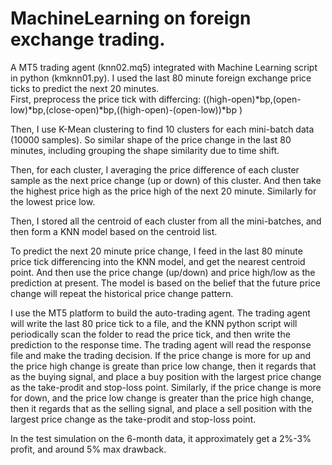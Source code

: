# MachineLearning on foreign exchange trading.
A MT5 trading agent (knn02.mq5) integrated with Machine Learning script in python (kmknn01.py).
I used the last 80 minute foreign exchange price ticks to predict the next 20 minutes.  
First, preprocess the price tick with differcing:  ((high-open)*bp,(open-low)*bp,(close-open)*bp,((high-open)-(open-low))*bp )

Then, I use K-Mean clustering to find 10 clusters for each mini-batch data (10000 samples).  So similar shape of the price change in the last 80 minutes, including grouping the shape similarity due to time shift.

Then, for each cluster, I averaging the price difference of each cluster sample as the next price change (up or down) of this cluster.  And then take the highest price high as the price high of the next 20 minute.  Similarly for the lowest price low.

Then, I stored all the centroid of each cluster from all the mini-batches, and then form a KNN model based on the centroid list.

To predict the next 20 minute price change, I feed in the last 80 minute price tick differencing into the KNN model, and get the nearest centroid point.  And then use the price change (up/down) and price high/low as the prediction at present.  The model is based on the belief that the future price change will repeat the historical price change pattern.

I use the MT5 platform to build the auto-trading agent.  The trading agent will write the last 80 price tick to a file, and the KNN python script will periodically scan the folder to read the price tick, and then write the prediction to the response time.  The trading agent will read the response file and make the trading decision.  If the price change is more for up and the price high change is greate than price low change, then it regards that as the buying signal, and place a buy position with the largest price change as the take-prodit and stop-loss point.  Similarly, if the price change is more for down, and the price low change is greater than the price high change, then it regards that as the selling signal, and place a sell position with the largest price change as the take-prodit and stop-loss point.

In the test simulation on the 6-month data, it approximately get a 2%-3% profit, and around 5% max drawback.
